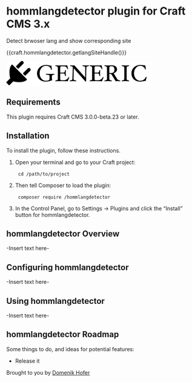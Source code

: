 # hommlangdetector plugin for Craft CMS 3.x

Detect brwoser lang and show corresponding site

{{craft.hommlangdetector.getlangSiteHandle()}}


![Screenshot](resources/img/plugin-logo.png)

## Requirements

This plugin requires Craft CMS 3.0.0-beta.23 or later.

## Installation

To install the plugin, follow these instructions.

1. Open your terminal and go to your Craft project:

        cd /path/to/project

2. Then tell Composer to load the plugin:

        composer require /hommlangdetector

3. In the Control Panel, go to Settings → Plugins and click the “Install” button for hommlangdetector.

## hommlangdetector Overview

-Insert text here-

## Configuring hommlangdetector

-Insert text here-

## Using hommlangdetector

-Insert text here-

## hommlangdetector Roadmap

Some things to do, and ideas for potential features:

* Release it

Brought to you by [Domenik Hofer](http://www.homm.ch)
